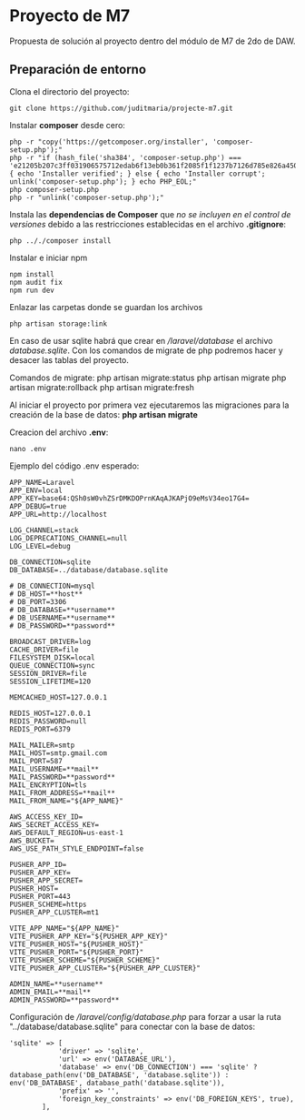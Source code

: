 # Proyecto de M7
Propuesta de solución al proyecto dentro del módulo de M7 de 2do de DAW.
  
## Preparación de entorno
Clona el directorio del proyecto:

    git clone https://github.com/juditmaria/projecte-m7.git

Instalar **composer** desde cero:

    php -r "copy('https://getcomposer.org/installer', 'composer-setup.php');"
    php -r "if (hash_file('sha384', 'composer-setup.php') ===         'e21205b207c3ff031906575712edab6f13eb0b361f2085f1f1237b7126d785e826a450292b6cfd1d64d92e6563bbde02') { echo 'Installer verified'; } else { echo 'Installer corrupt'; unlink('composer-setup.php'); } echo PHP_EOL;"
    php composer-setup.php
    php -r "unlink('composer-setup.php');"

Instala las **dependencias de Composer** que *no se incluyen en el control de versiones* debido a las restricciones establecidas en el archivo **.gitignore**:

    php .././composer install

Instalar e iniciar npm

    npm install
    npm audit fix
    npm run dev

Enlazar las carpetas donde se guardan los archivos

    php artisan storage:link 

En caso de usar sqlite habrá que crear en */laravel/database* el archivo *database.sqlite*. Con los comandos de migrate de php podremos hacer y desacer las tablas del proyecto.

Comandos de migrate:
  php artisan migrate:status
  php artisan migrate
  php artisan migrate:rollback
  php artisan migrate:fresh

Al iniciar el proyecto por primera vez ejecutaremos las migraciones para la creación de la base de datos:
 **php artisan migrate**

Creacion del archivo **.env**:

    nano .env

Ejemplo del código .env esperado:

    APP_NAME=Laravel
    APP_ENV=local
    APP_KEY=base64:QSh0sW0vhZSrDMKDOPrnKAqAJKAPjO9eMsV34eo17G4=
    APP_DEBUG=true
    APP_URL=http://localhost
    
    LOG_CHANNEL=stack
    LOG_DEPRECATIONS_CHANNEL=null
    LOG_LEVEL=debug
    
    DB_CONNECTION=sqlite  
    DB_DATABASE=../database/database.sqlite
    
    # DB_CONNECTION=mysql
    # DB_HOST=**host**
    # DB_PORT=3306
    # DB_DATABASE=**username**
    # DB_USERNAME=**username**
    # DB_PASSWORD=**password**
    
    BROADCAST_DRIVER=log
    CACHE_DRIVER=file
    FILESYSTEM_DISK=local
    QUEUE_CONNECTION=sync
    SESSION_DRIVER=file
    SESSION_LIFETIME=120
    
    MEMCACHED_HOST=127.0.0.1
    
    REDIS_HOST=127.0.0.1
    REDIS_PASSWORD=null
    REDIS_PORT=6379
    
    MAIL_MAILER=smtp
    MAIL_HOST=smtp.gmail.com
    MAIL_PORT=587
    MAIL_USERNAME=**mail**
    MAIL_PASSWORD=**password**
    MAIL_ENCRYPTION=tls
    MAIL_FROM_ADDRESS=**mail**
    MAIL_FROM_NAME="${APP_NAME}"
    
    AWS_ACCESS_KEY_ID=
    AWS_SECRET_ACCESS_KEY=
    AWS_DEFAULT_REGION=us-east-1
    AWS_BUCKET=
    AWS_USE_PATH_STYLE_ENDPOINT=false
    
    PUSHER_APP_ID=
    PUSHER_APP_KEY=
    PUSHER_APP_SECRET=
    PUSHER_HOST=
    PUSHER_PORT=443
    PUSHER_SCHEME=https
    PUSHER_APP_CLUSTER=mt1
    
    VITE_APP_NAME="${APP_NAME}"
    VITE_PUSHER_APP_KEY="${PUSHER_APP_KEY}"
    VITE_PUSHER_HOST="${PUSHER_HOST}"
    VITE_PUSHER_PORT="${PUSHER_PORT}"
    VITE_PUSHER_SCHEME="${PUSHER_SCHEME}"
    VITE_PUSHER_APP_CLUSTER="${PUSHER_APP_CLUSTER}"
    
    ADMIN_NAME=**username**
    ADMIN_EMAIL=**mail**
    ADMIN_PASSWORD=**password**

Configuración de */laravel/config/database.php* para forzar a usar la ruta "../database/database.sqlite" para conectar con la base de datos:

    'sqlite' => [
                'driver' => 'sqlite',
                'url' => env('DATABASE_URL'),
                'database' => env('DB_CONNECTION') === 'sqlite' ? database_path(env('DB_DATABASE', 'database.sqlite')) : env('DB_DATABASE', database_path('database.sqlite')),
                'prefix' => '',
                'foreign_key_constraints' => env('DB_FOREIGN_KEYS', true),
            ],

